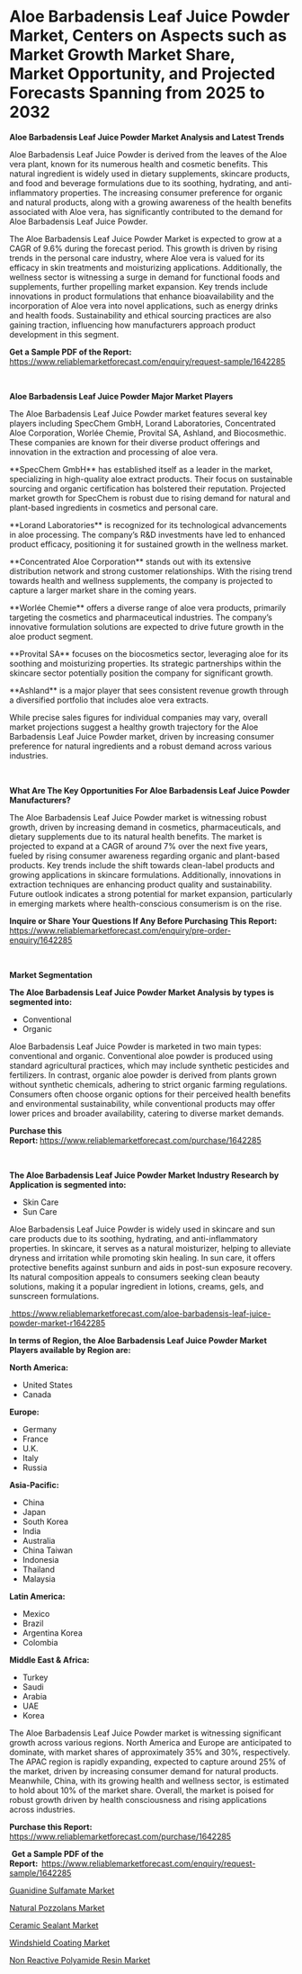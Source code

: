 <p><h1>Aloe Barbadensis Leaf Juice Powder Market, Centers on Aspects such as Market Growth Market Share, Market Opportunity, and Projected Forecasts Spanning from 2025 to 2032</h1></p><p><strong>Aloe Barbadensis Leaf Juice Powder Market Analysis and Latest Trends</strong></p>
<p><p>Aloe Barbadensis Leaf Juice Powder is derived from the leaves of the Aloe vera plant, known for its numerous health and cosmetic benefits. This natural ingredient is widely used in dietary supplements, skincare products, and food and beverage formulations due to its soothing, hydrating, and anti-inflammatory properties. The increasing consumer preference for organic and natural products, along with a growing awareness of the health benefits associated with Aloe vera, has significantly contributed to the demand for Aloe Barbadensis Leaf Juice Powder.</p><p>The Aloe Barbadensis Leaf Juice Powder Market is expected to grow at a CAGR of 9.6% during the forecast period. This growth is driven by rising trends in the personal care industry, where Aloe vera is valued for its efficacy in skin treatments and moisturizing applications. Additionally, the wellness sector is witnessing a surge in demand for functional foods and supplements, further propelling market expansion. Key trends include innovations in product formulations that enhance bioavailability and the incorporation of Aloe vera into novel applications, such as energy drinks and health foods. Sustainability and ethical sourcing practices are also gaining traction, influencing how manufacturers approach product development in this segment.</p></p>
<p><strong>Get a Sample PDF of the Report:&nbsp;</strong> <a href="https://www.reliablemarketforecast.com/enquiry/request-sample/1642285?utm_campaign=1110&utm_medium=2&utm_source=Github&utm_content=ia&utm_term=02042025&utm_id=aloe-barbadensis-leaf-juice-powder">https://www.reliablemarketforecast.com/enquiry/request-sample/1642285</a></p>
<p>&nbsp;</p>
<p><strong>Aloe Barbadensis Leaf Juice Powder Major Market Players</strong></p>
<p><p>The Aloe Barbadensis Leaf Juice Powder market features several key players including SpecChem GmbH, Lorand Laboratories, Concentrated Aloe Corporation, Worlée Chemie, Provital SA, Ashland, and Biocosmethic. These companies are known for their diverse product offerings and innovation in the extraction and processing of aloe vera.</p><p>**SpecChem GmbH** has established itself as a leader in the market, specializing in high-quality aloe extract products. Their focus on sustainable sourcing and organic certification has bolstered their reputation. Projected market growth for SpecChem is robust due to rising demand for natural and plant-based ingredients in cosmetics and personal care.</p><p>**Lorand Laboratories** is recognized for its technological advancements in aloe processing. The company’s R&D investments have led to enhanced product efficacy, positioning it for sustained growth in the wellness market.</p><p>**Concentrated Aloe Corporation** stands out with its extensive distribution network and strong customer relationships. With the rising trend towards health and wellness supplements, the company is projected to capture a larger market share in the coming years.</p><p>**Worlée Chemie** offers a diverse range of aloe vera products, primarily targeting the cosmetics and pharmaceutical industries. The company’s innovative formulation solutions are expected to drive future growth in the aloe product segment.</p><p>**Provital SA** focuses on the biocosmetics sector, leveraging aloe for its soothing and moisturizing properties. Its strategic partnerships within the skincare sector potentially position the company for significant growth.</p><p>**Ashland** is a major player that sees consistent revenue growth through a diversified portfolio that includes aloe vera extracts. </p><p>While precise sales figures for individual companies may vary, overall market projections suggest a healthy growth trajectory for the Aloe Barbadensis Leaf Juice Powder market, driven by increasing consumer preference for natural ingredients and a robust demand across various industries.</p></p>
<p>&nbsp;</p>
<p><strong>What Are The Key Opportunities For Aloe Barbadensis Leaf Juice Powder Manufacturers?</strong></p>
<p><p>The Aloe Barbadensis Leaf Juice Powder market is witnessing robust growth, driven by increasing demand in cosmetics, pharmaceuticals, and dietary supplements due to its natural health benefits. The market is projected to expand at a CAGR of around 7% over the next five years, fueled by rising consumer awareness regarding organic and plant-based products. Key trends include the shift towards clean-label products and growing applications in skincare formulations. Additionally, innovations in extraction techniques are enhancing product quality and sustainability. Future outlook indicates a strong potential for market expansion, particularly in emerging markets where health-conscious consumerism is on the rise.</p></p>
<p><strong>Inquire or Share Your Questions If Any Before Purchasing This Report:</strong> <a href="https://www.reliablemarketforecast.com/enquiry/pre-order-enquiry/1642285?utm_campaign=1110&utm_medium=2&utm_source=Github&utm_content=ia&utm_term=02042025&utm_id=aloe-barbadensis-leaf-juice-powder">https://www.reliablemarketforecast.com/enquiry/pre-order-enquiry/1642285</a></p>
<p>&nbsp;</p>
<p><strong>Market Segmentation</strong></p>
<p><strong>The Aloe Barbadensis Leaf Juice Powder Market Analysis by types is segmented into:</strong></p>
<p><ul><li>Conventional</li><li>Organic</li></ul></p>
<p><p>Aloe Barbadensis Leaf Juice Powder is marketed in two main types: conventional and organic. Conventional aloe powder is produced using standard agricultural practices, which may include synthetic pesticides and fertilizers. In contrast, organic aloe powder is derived from plants grown without synthetic chemicals, adhering to strict organic farming regulations. Consumers often choose organic options for their perceived health benefits and environmental sustainability, while conventional products may offer lower prices and broader availability, catering to diverse market demands.</p></p>
<p><strong>Purchase this Report:&nbsp;</strong><a href="https://www.reliablemarketforecast.com/purchase/1642285?utm_campaign=1110&utm_medium=2&utm_source=Github&utm_content=ia&utm_term=02042025&utm_id=aloe-barbadensis-leaf-juice-powder">https://www.reliablemarketforecast.com/purchase/1642285</a></p>
<p>&nbsp;</p>
<p><strong>The Aloe Barbadensis Leaf Juice Powder Market Industry Research by Application is segmented into:</strong></p>
<p><ul><li>Skin Care</li><li>Sun Care</li></ul></p>
<p><p>Aloe Barbadensis Leaf Juice Powder is widely used in skincare and sun care products due to its soothing, hydrating, and anti-inflammatory properties. In skincare, it serves as a natural moisturizer, helping to alleviate dryness and irritation while promoting skin healing. In sun care, it offers protective benefits against sunburn and aids in post-sun exposure recovery. Its natural composition appeals to consumers seeking clean beauty solutions, making it a popular ingredient in lotions, creams, gels, and sunscreen formulations.</p></p>
<p><a href="https://www.reliablemarketforecast.com/aloe-barbadensis-leaf-juice-powder-market-r1642285?utm_campaign=1110&utm_medium=2&utm_source=Github&utm_content=ia&utm_term=02042025&utm_id=aloe-barbadensis-leaf-juice-powder">&nbsp;https://www.reliablemarketforecast.com/aloe-barbadensis-leaf-juice-powder-market-r1642285</a></p>
<p><strong>In terms of Region, the Aloe Barbadensis Leaf Juice Powder Market Players available by Region are:</strong></p>
<p>
    <p> <strong> North America: </strong>
        <ul>
            <li>United States</li>
            <li>Canada</li>
        </ul>
        </p> 
    <p> <strong> Europe: </strong>
        <ul>
            <li>Germany</li>
            <li>France</li>
            <li>U.K.</li>
            <li>Italy</li>
            <li>Russia</li>
        </ul>
        </p> 
    <p> <strong> Asia-Pacific: </strong>
        <ul>
            <li>China</li>
            <li>Japan</li>
            <li>South Korea</li>
            <li>India</li>
            <li>Australia</li>
            <li>China Taiwan</li>
            <li>Indonesia</li>
            <li>Thailand</li>
            <li>Malaysia</li>
        </ul>
        </p> 
    <p> <strong> Latin America: </strong>
        <ul>
            <li>Mexico</li>
            <li>Brazil</li>
            <li>Argentina Korea</li>
            <li>Colombia</li>
        </ul>
        </p> 
    <p> <strong> Middle East & Africa: </strong>
        <ul>
            <li>Turkey</li>
            <li>Saudi</li>
            <li>Arabia</li>
            <li>UAE</li>
            <li>Korea</li>
        </ul>
    </p>
    </p>
<p><p>The Aloe Barbadensis Leaf Juice Powder market is witnessing significant growth across various regions. North America and Europe are anticipated to dominate, with market shares of approximately 35% and 30%, respectively. The APAC region is rapidly expanding, expected to capture around 25% of the market, driven by increasing consumer demand for natural products. Meanwhile, China, with its growing health and wellness sector, is estimated to hold about 10% of the market share. Overall, the market is poised for robust growth driven by health consciousness and rising applications across industries.</p></p>
<p><strong>Purchase this Report: </strong><a href="https://www.reliablemarketforecast.com/purchase/1642285?utm_campaign=1110&utm_medium=2&utm_source=Github&utm_content=ia&utm_term=02042025&utm_id=aloe-barbadensis-leaf-juice-powder">https://www.reliablemarketforecast.com/purchase/1642285</a></p>
<p>&nbsp;<strong>Get a Sample PDF of the Report:&nbsp;&nbsp;</strong><a href="https://www.reliablemarketforecast.com/enquiry/request-sample/1642285?utm_campaign=1110&utm_medium=2&utm_source=Github&utm_content=ia&utm_term=02042025&utm_id=aloe-barbadensis-leaf-juice-powder">https://www.reliablemarketforecast.com/enquiry/request-sample/1642285</a></p>
<p><strong></strong></p>
<p><p><a href="https://github.com/tyreinhssan/Market-Research-Report-List-1/blob/main/guanidine-sulfamate-market.md?utm_campaign=1110&utm_medium=2&utm_source=Github&utm_content=ia&utm_term=02042025&utm_id=aloe-barbadensis-leaf-juice-powder">Guanidine Sulfamate Market</a></p><p><a href="https://github.com/hiwatchucuy/Market-Research-Report-List-1/blob/main/natural-pozzolans-market.md?utm_campaign=1110&utm_medium=2&utm_source=Github&utm_content=ia&utm_term=02042025&utm_id=aloe-barbadensis-leaf-juice-powder">Natural Pozzolans Market</a></p><p><a href="https://github.com/aertsfecto0h/Market-Research-Report-List-1/blob/main/ceramic-sealant-market.md?utm_campaign=1110&utm_medium=2&utm_source=Github&utm_content=ia&utm_term=02042025&utm_id=aloe-barbadensis-leaf-juice-powder">Ceramic Sealant Market</a></p><p><a href="https://github.com/luerabollevc/Market-Research-Report-List-1/blob/main/windshield-coating-market.md?utm_campaign=1110&utm_medium=2&utm_source=Github&utm_content=ia&utm_term=02042025&utm_id=aloe-barbadensis-leaf-juice-powder">Windshield Coating Market</a></p><p><a href="https://github.com/barlevsebako/Market-Research-Report-List-1/blob/main/non-reactive-polyamide-resin-market.md?utm_campaign=1110&utm_medium=2&utm_source=Github&utm_content=ia&utm_term=02042025&utm_id=aloe-barbadensis-leaf-juice-powder">Non Reactive Polyamide Resin Market</a></p></p>